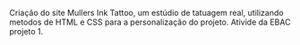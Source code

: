 Criação do site Mullers Ink Tattoo, um estúdio de tatuagem real, utilizando metodos de HTML e CSS para a personalização do projeto.
Ativide da EBAC projeto 1.
